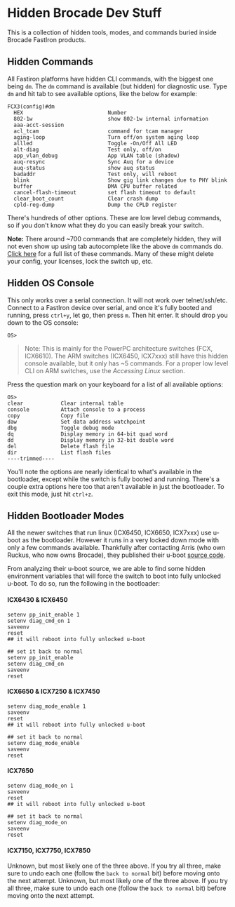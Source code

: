
# Hidden Brocade Dev Stuff
This is a collection of hidden tools, modes, and commands buried inside Brocade FastIron products. 

## Hidden Commands

All Fastiron platforms have hidden CLI commands, with the biggest one being `dm`. The ```dm``` command is available (but hidden) for diagnostic use. Type ```dm``` and hit tab to see available options, like the below for example:
```
FCX3(config)#dm
  HEX                           Number
  802-1w                        show 802-1w internal information
  aaa-acct-session
  acl_tcam                      command for tcam manager
  aging-loop                    Turn off/on system aging loop
  allled                        Toggle -On/Off All LED
  alt-diag                      Test only, off/on
  app_vlan_debug                App VLAN table (shadow)
  auq-resync                    Sync Auq for a device
  auq-status                    show auq status
  badaddr                       Test only, will reboot
  blink                         Show gig link changes due to PHY blink
  buffer                        DMA CPU buffer related
  cancel-flash-timeout          set flash timeout to default
  clear_boot_count              Clear crash dump
  cpld-reg-dump                 Dump the CPLD register
```
There's hundreds of other options. These are low level debug commands, so if you don't know what they do you can easily break your switch.  

**Note:** There around ~700 commands that are completely hidden, they will not even show up using tab autocomplete like the above `dm` commands do. [Click here](https://fohdeesha.com/data/other/brocade/FastIron-Hidden.txt) for a full list of these commands. Many of these might delete your config, your licenses, lock the switch up, etc.

## Hidden OS Console
This only works over a serial connection. It will not work over telnet/ssh/etc. Connect to a FastIron device over serial, and once it's fully booted and running, press ```ctrl+y```, let go, then press ```m```. Then hit enter. It should drop you down to the OS console:
```
OS>
```

> Note: This is mainly for the PowerPC architecture switches (FCX, ICX6610). The ARM switches (ICX6450, ICX7xxx) still have this hidden console available, but it only has ~5 commands. For a proper low level CLI on ARM switches, use the *Accessing Linux* section.

Press the question mark on your keyboard for a list of all available options:

```
OS>
clear            Clear internal table
console          Attach console to a process
copy             Copy file
daw              Set data address watchpoint
dbg              Toggle debug mode
dq               Display memory in 64-bit quad word
dd               Display memory in 32-bit double word
del              Delete flash file
dir              List flash files
----trimmed----
```
You'll note the options are nearly identical to what's available in the bootloader, except while the switch is fully booted and running. There's a couple extra options here too that aren't available in just the bootloader. To exit this mode, just hit ```ctrl+z```.

## Hidden Bootloader Modes

All the newer switches that run linux (ICX6450, ICX6650, ICX7xxx) use u-boot as the bootloader. However it runs in a very locked down mode with only a few commands available. Thankfully after contacting Arris (who own Ruckus, who now owns Brocade), they published their u-boot [source code](https://sourceforge.net/arris/wiki/Projects/).  

From analyzing their u-boot source, we are able to find some hidden environment variables that will force the switch to boot into fully unlocked u-boot. To do so, run the following in the bootloader:

#### ICX6430 & ICX6450
```
setenv pp_init_enable 1
setenv diag_cmd_on 1
saveenv
reset
## it will reboot into fully unlocked u-boot

## set it back to normal
setenv pp_init_enable
setenv diag_cmd_on
saveenv
reset
```
#### ICX6650 & ICX7250 & ICX7450
```
setenv diag_mode_enable 1
saveenv
reset
## it will reboot into fully unlocked u-boot

## set it back to normal
setenv diag_mode_enable
saveenv
reset
```
#### ICX7650
```
setenv diag_mode_on 1
saveenv
reset
## it will reboot into fully unlocked u-boot

## set it back to normal
setenv diag_mode_on
saveenv
reset
```

#### ICX7150, ICX7750, ICX7850
Unknown, but most likely one of the three above. If you try all three, make sure to undo each one (follow the `back to normal` bit) before moving onto the next attempt.
Unknown, but most likely one of the three above. If you try all three, make sure to undo each one (follow the `back to normal` bit) before moving onto the next attempt.
